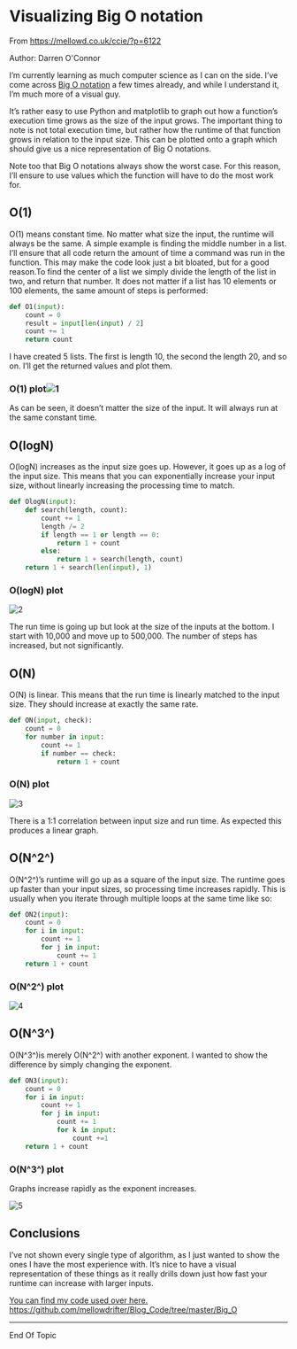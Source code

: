 # Visualizing Big O notation

From https://mellowd.co.uk/ccie/?p=6122

Author: Darren O'Connor

I’m currently learning as much computer science as I can on the side. I’ve come across [Big O notation](https://en.wikipedia.org/wiki/Big_O_notation) a few times already, and while I understand it, I’m much more of a visual guy.

It’s rather easy to use Python and matplotlib to graph out how a function’s execution time grows as the size of the input grows. The important thing to note is not total execution time, but rather how the runtime of that function grows in relation to the input size. This can be plotted onto a graph which should give us a nice representation of Big O notations.

Note too that Big O notations always show the worst case. For this reason, I’ll ensure to use values which the function will have to do the most work for.

## O(1)

O(1) means constant time. No matter what size the input, the runtime will always be the same. A simple example is finding the middle number in a list. I’ll ensure that all code return the amount of time a command was run in the function. This may make the code look just a bit bloated, but for a good reason.To find the center of a list we simply divide the length of the list in two, and return that number. It does not matter if a list has 10 elements or 100 elements, the same amount of steps is performed:



```python
def O1(input):
    count = 0
    result = input[len(input) / 2]
    count += 1
    return count
```



I have created 5 lists. The first is length 10, the second the length 20, and so on. I’ll get the returned values and plot them.

### O(1) plot![1](images/vbon_image_O1.png)

As can be seen, it doesn’t matter the size of the input. It will always run at the same constant time.



## O(logN)

O(logN) increases as the input size goes up. However, it goes up as a log of the input size. This means that you can exponentially increase your input size, without linearly increasing the processing time to match.



```python
def OlogN(input):
    def search(length, count):
        count += 1
        length /= 2
        if length == 1 or length == 0:
            return 1 + count
        else:
            return 1 + search(length, count)
    return 1 + search(len(input), 1)

```

### O(logN) plot

![2](images/vbon_image_OlogN.png)

The run time is going up but look at the size of the inputs at the bottom. I start with 10,000 and move up to 500,000. The number of steps has increased, but not significantly.

## O(N)

O(N) is linear. This means that the run time is linearly matched to the input size. They should increase at exactly the same rate.



```python
def ON(input, check):
    count = 0
    for number in input:
        count += 1
        if number == check:
            return 1 + count

```



### O(N) plot

![3](images/vbon_image_ON.png)



There is a 1:1 correlation between input size and run time. As expected this produces a linear graph.

## O(N^2^)

O(N^2^)’s runtime will go up as a square of the input size. The runtime goes up faster than your input sizes, so processing time increases rapidly. This is usually when you iterate through multiple loops at the same time like so:

```python
def ON2(input):
    count = 0
    for i in input:
        count += 1
        for j in input:
            count += 1
    return 1 + count

```



### O(N^2^) plot

![4](images/vbon_image_ON2.png)

## O(N^3^)

O(N^3^)is merely O(N^2^) with another exponent. I wanted to show the difference by simply changing the exponent. 

```python
def ON3(input):
    count = 0
    for i in input:
        count += 1
        for j in input:
            count += 1
            for k in input:
                count +=1
    return 1 + count

```



### O(N^3^) plot



Graphs increase rapidly as the exponent increases.

![5](images/vbon_image_ON3.png)

## Conclusions

I’ve not shown every single type of algorithm, as I just wanted to show the ones I have the most experience with. It’s nice to have a visual representation of these things as it really drills down just how fast your runtime can increase with larger inputs.

 [You can find my code used over here.](https://github.com/mellowdrifter/Blog_Code/tree/master/Big_O)
 https://github.com/mellowdrifter/Blog_Code/tree/master/Big_O



---

End Of Topic




